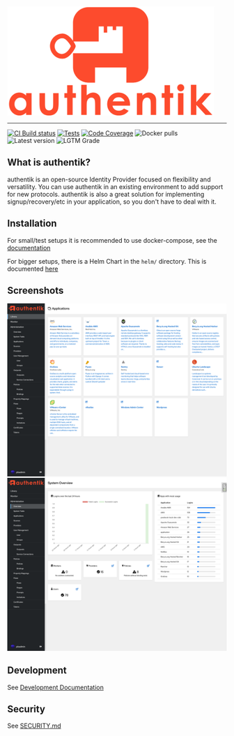 <img src="icons/icon_top_brand.svg" height="250" alt="authentik logo">

---

[![CI Build status](https://img.shields.io/azure-devops/build/beryjuorg/authentik/1?style=flat-square)](https://dev.azure.com/beryjuorg/authentik/_build?definitionId=1)
[![Tests](https://img.shields.io/azure-devops/tests/beryjuorg/authentik/1?compact_message&style=flat-square)](https://dev.azure.com/beryjuorg/authentik/_build?definitionId=1)
[![Code Coverage](https://img.shields.io/codecov/c/gh/beryju/authentik?style=flat-square)](https://codecov.io/gh/BeryJu/authentik)
![Docker pulls](https://img.shields.io/docker/pulls/beryju/authentik.svg?style=flat-square)
![Latest version](https://img.shields.io/docker/v/beryju/authentik?sort=semver&style=flat-square)
![LGTM Grade](https://img.shields.io/lgtm/grade/python/github/BeryJu/authentik?style=flat-square)

## What is authentik?

authentik is an open-source Identity Provider focused on flexibility and versatility. You can use authentik in an existing environment to add support for new protocols. authentik is also a great solution for implementing signup/recovery/etc in your application, so you don't have to deal with it.

## Installation

For small/test setups it is recommended to use docker-compose, see the [documentation](https://goauthentik.io/docs/installation/docker-compose/)

For bigger setups, there is a Helm Chart in the `helm/` directory. This is documented [here](https://goauthentik.io/docs/installation/kubernetes/)

## Screenshots

![](website/static/img/screen_apps.png)
![](website/static/img/screen_admin.png)

## Development

See [Development Documentation](https://goauthentik.io/docs/development/local-dev-environment)

## Security

See [SECURITY.md](SECURITY.md)
